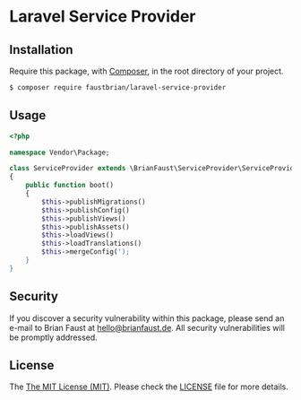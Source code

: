 # Laravel Service Provider

## Installation

Require this package, with [Composer](https://getcomposer.org/), in the root directory of your project.

``` bash
$ composer require faustbrian/laravel-service-provider
```

## Usage

``` php
<?php

namespace Vendor\Package;

class ServiceProvider extends \BrianFaust\ServiceProvider\ServiceProvider
{
    public function boot()
    {
        $this->publishMigrations()
        $this->publishConfig()
        $this->publishViews()
        $this->publishAssets()
        $this->loadViews()
        $this->loadTranslations()
        $this->mergeConfig(');
    }
}
```

## Security

If you discover a security vulnerability within this package, please send an e-mail to Brian Faust at hello@brianfaust.de. All security vulnerabilities will be promptly addressed.

## License

The [The MIT License (MIT)](LICENSE). Please check the [LICENSE](LICENSE) file for more details.
